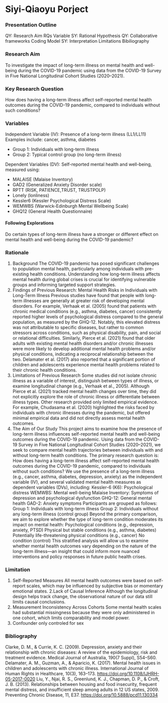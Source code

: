 # Siyi-Qiaoyu Porject

### Presentation Outline
QY: Research Aim
RQs
Variable 
SY: Rational 
Hypothesis 
QY: Collaborative frameworks
Coding
Model 
SY: Interpretation
Limitations
Bibiliography 

### Research Aim
To investigate the impact of long-term illness on mental health and well-being during the COVID-19 pandemic using data from the COVID-19 Survey in Five National Longitudinal Cohort Studies (2020–2021).

### Key Research Question
How does having a long-term illness affect self-reported mental health outcomes during the COVID-19 pandemic, compared to individuals without such conditions?

### Variables
Independent Variable (IV):
Presence of a long-term illness (LL1/LL11)
Examples include: cancer, asthma, diabetes
- Group 1: Individuals with long-term illness
- Group 2: Typical control group (no long-term illness)

Dependent Variables (DV):
Self-reported mental health and well-being, measured using:
- MALAISE (Malaise Inventory)
- GAD2 (Generalized Anxiety Disorder scale)
- RPTT (RISK, PATIENCE,TRUST, TRUSTPOLP)
- Lonely (lonliness)
- Kessler6 (Kessler Psychological Distress Scale)
- WEMWBS (Warwick-Edinburgh Mental Wellbeing Scale)
- GHQ12 (General Health Questionnaire)

#### Following Explorations
Do certain types of long-term illness have a stronger or different effect on mental health and well-being during the COVID-19 pandemic?

### Rationale
1. Background
The COVID-19 pandemic has posed significant challenges to population mental health, particularly among individuals with pre-existing health conditions. Understanding how long-term illness affects mental health during global crises is crucial for identifying vulnerable groups and informing targeted support strategies.
2. Findings of Previous Research: Mental Health Risks in Individuals with Long-Term Illness
Previous studies have found that people with long-term illnesses are generally at greater risk of developing mental disorders. For example, Verhaak et al. (2005) found that patients with chronic medical conditions (e.g., asthma, diabetes, cancer) consistently reported higher levels of psychological distress compared to the general population, as measured by the GHQ-12. Notably, this elevated distress was not attributable to specific diseases, but rather to common stressors across conditions, such as physical disability, pain, and social or relational difficulties.
Similarly, Pierce et al. (2021) found that older adults with existing mental health disorders and/or chronic illnesses were more likely to develop additional mental health problems and/or physical conditions, indicating a reciprocal relationship between the two.
Delamater et al. (2017) also reported that a significant portion of children and adolescents experience mental health problems related to their chronic health conditions.
3. Limitations of Previous Research
Some studies did not isolate chronic illness as a variable of interest, distinguish between types of illness, or examine longitudinal change (e.g., Verhaak et al., 2005). Although Pierce et al. (2021) tracked mental health changes over time, they did not explicitly explore the role of chronic illness or differentiate between illness types.
Other research provided only limited empirical evidence. For example, Chudasama et al. (2020) highlighted the risks faced by individuals with chronic illnesses during the pandemic, but offered minimal empirical data and did not directly assess mental health outcomes.
4. The Aim of Our Study
This project aims to examine how the presence of long-term illness influences self-reported mental health and well-being outcomes during the COVID-19 pandemic. Using data from the COVID-19 Survey in Five National Longitudinal Cohort Studies (2020–2021), we seek to compare mental health trajectories between individuals with and without long-term health conditions.
The primary research question is:
How does having a long-term illness affect self-reported mental health outcomes during the COVID-19 pandemic, compared to individuals without such conditions?
We use the presence of a long-term illness (e.g., cancer, asthma, diabetes, depression, anxiety) as the independent variable (IV), and several validated mental health measures as dependent variables (DVs), including:
Kessler-6 (K6): Psychological distress
WEMWBS: Mental well-being
Malaise Inventory: Symptoms of depression and psychological dysfunction
GHQ-12: General mental health
GAD-2: Anxiety symptoms
Participants are grouped as follows:
Group 1: Individuals with long-term illness
Group 2: Individuals without any long-term illness (control group)
Beyond the primary comparison, we aim to explore whether the type of long-term condition moderates its impact on mental health:
Psychological conditions (e.g., depression, anxiety, PTSD)
Physical but stable conditions (e.g., asthma, diabetes)
Potentially life-threatening physical conditions (e.g., cancer)
No condition (control)
This stratified analysis will allow us to examine whether mental health outcomes vary depending on the nature of the long-term illness—an insight that could inform more nuanced interventions and policy responses in future public health crises.

### Limitation
1. Self-Reported Measures
All mental health outcomes were based on self-report scales, which may be influenced by subjective bias or momentary emotional states.
2.Lack of Causal Inference
Although the longitudinal design helps track change, the observational nature of our data still limits causal conclusions.
3. Measurement Inconsistency Across Cohorts
Some mental health scales had substantial missingness because they were only administered in one cohort, which limits comparability and model power.
4. Confounder only controled for sex
   
### Bibliography
Clarke, D. M., & Currie, K. C. (2009). Depression, anxiety and their relationship with chronic diseases: A review of the epidemiology, risk and treatment evidence. Medical Journal of Australia, 190(7 Suppl), S54–S60.
Delamater, A. M., Guzman, A., & Aparicio, K. (2017). Mental health issues in children and adolescents with chronic illness. International Journal of Human Rights in Healthcare, 10(3), 163–173. https://doi.org/10.1108/IJHRH-05-2017-0020
Liu, Y., Njai, R. S., Greenlund, K. J., Chapman, D. P., & Croft, J. B. (2013). Relationships between housing and food insecurity, frequent mental distress, and insufficient sleep among adults in 12 US states, 2009. Preventing Chronic Disease, 11, E37. https://doi.org/10.5888/pcd11.130334


